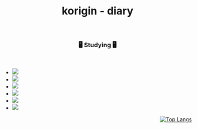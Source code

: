 <div align=center>
  
# korigin - diary

### 

<br>

### 🖥️ Studying 🖥️
<br>

<div align=left>
 <ul text-decoration=none> 
<li><img src="https://img.shields.io/badge/Python-3766AB?style=flat-square&logo=Python&logoColor=white"/></a></li>
<li><img src="https://img.shields.io/badge/C-A8B9CC?style=flat-square&logo=C&logoColor=white"/></a></li>
<li><img src="https://img.shields.io/badge/HTML5-E34F26?style=flat-square&logo=html5&logoColor=white"/></a></li>
<li><img src="https://img.shields.io/badge/css-1572B6?style=flat-square&logo=css3&logoColor=white"/></a></li>
<li><img src="https://img.shields.io/badge/JavaScript-7DF1E?style=flat-square&logo=JavaScript&logoColor=white"/></a></li>
<li><img src="https://img.shields.io/badge/JAVA-7DF1E?style=flat-square&logo=JAVA&logoColor=white"/></a></li>
</ul>
</div>

<div align=right>
  
[![Top Langs](https://github-readme-stats.vercel.app/api/top-langs/?username=Korigin99&layout=compact)](https://github.com/Korigin99/github-readme-stats)

</div>
</div>

